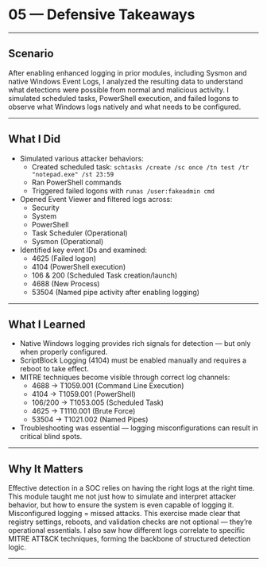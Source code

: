 # 05 — Defensive Takeaways

---

## Scenario

After enabling enhanced logging in prior modules, including Sysmon and native Windows Event Logs, I analyzed the resulting data to understand what detections were possible from normal and malicious activity. I simulated scheduled tasks, PowerShell execution, and failed logons to observe what Windows logs natively and what needs to be configured.

---

## What I Did


- Simulated various attacker behaviors:
  - Created scheduled task: `schtasks /create /sc once /tn test /tr "notepad.exe" /st 23:59`
  - Ran PowerShell commands
  - Triggered failed logons with `runas /user:fakeadmin cmd`
- Opened Event Viewer and filtered logs across:
  - Security
  - System
  - PowerShell
  - Task Scheduler (Operational)
  - Sysmon (Operational)
- Identified key event IDs and examined:
  - 4625 (Failed logon)
  - 4104 (PowerShell execution)
  - 106 & 200 (Scheduled Task creation/launch)
  - 4688 (New Process)
  - 53504 (Named pipe activity after enabling logging)

---

## What I Learned

- Native Windows logging provides rich signals for detection — but only when properly configured.
- ScriptBlock Logging (4104) must be enabled manually and requires a reboot to take effect.
- MITRE techniques become visible through correct log channels:
  - 4688 → T1059.001 (Command Line Execution)
  - 4104 → T1059.001 (PowerShell)
  - 106/200 → T1053.005 (Scheduled Task)
  - 4625 → T1110.001 (Brute Force)
  - 53504 → T1021.002 (Named Pipes)
- Troubleshooting was essential — logging misconfigurations can result in critical blind spots.

---

## Why It Matters

Effective detection in a SOC relies on having the right logs at the right time. This module taught me not just how to simulate and interpret attacker behavior, but how to ensure the system is even capable of logging it. Misconfigured logging = missed attacks. This exercise made clear that registry settings, reboots, and validation checks are not optional — they’re operational essentials. I also saw how different logs correlate to specific MITRE ATT&CK techniques, forming the backbone of structured detection logic.

---
